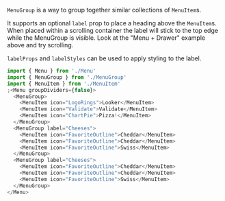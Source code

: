 `MenuGroup` is a way to group together similar collections of `MenuItem`s.

It supports an optional `label` prop to place a heading above the `MenuItem`s. When placed within a scrolling container the label will stick to the top edge while the MenuGroup is visible. Look at the "Menu + Drawer" example above and try scrolling.

`labelProps` and `labelStyles` can be used to apply styling to the label.

```js
import { Menu } from './Menu'
import { MenuGroup } from './MenuGroup'
import { MenuItem } from './MenuItem'
;<Menu groupDividers={false}>
  <MenuGroup>
    <MenuItem icon="LogoRings">Looker</MenuItem>
    <MenuItem icon="Validate">Validate</MenuItem>
    <MenuItem icon="ChartPie">Pizza!</MenuItem>
  </MenuGroup>
  <MenuGroup label="Cheeses">
    <MenuItem icon="FavoriteOutline">Cheddar</MenuItem>
    <MenuItem icon="FavoriteOutline">Cheddar</MenuItem>
    <MenuItem icon="FavoriteOutline">Swiss</MenuItem>
  </MenuGroup>
  <MenuGroup label="Cheeses">
    <MenuItem icon="FavoriteOutline">Cheddar</MenuItem>
    <MenuItem icon="FavoriteOutline">Cheddar</MenuItem>
    <MenuItem icon="FavoriteOutline">Swiss</MenuItem>
  </MenuGroup>
</Menu>
```
